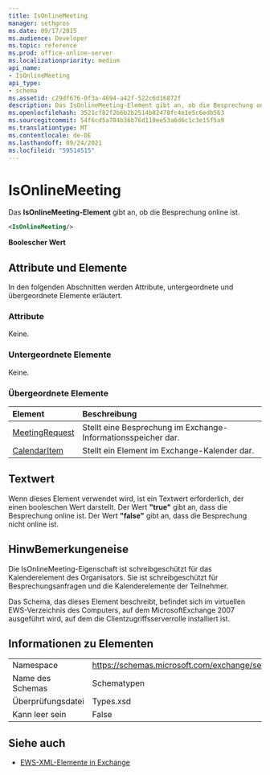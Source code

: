 ```yaml
---
title: IsOnlineMeeting
manager: sethgros
ms.date: 09/17/2015
ms.audience: Developer
ms.topic: reference
ms.prod: office-online-server
ms.localizationpriority: medium
api_name:
- IsOnlineMeeting
api_type:
- schema
ms.assetid: c29df676-0f3a-4694-a42f-522c6d16872f
description: Das IsOnlineMeeting-Element gibt an, ob die Besprechung online ist.
ms.openlocfilehash: 3521cf82f2b6b2b2514b82478fc4e1e5c6edb563
ms.sourcegitcommit: 54f6cd5a704b36b76d110ee53a6d6c1c3e15f5a9
ms.translationtype: MT
ms.contentlocale: de-DE
ms.lasthandoff: 09/24/2021
ms.locfileid: "59514515"
---
```

# <a name="isonlinemeeting"></a>IsOnlineMeeting

Das **IsOnlineMeeting-Element** gibt an, ob die Besprechung online ist. 
  
```xml
<IsOnlineMeeting/>
```

 **Boolescher Wert**
## <a name="attributes-and-elements"></a>Attribute und Elemente

In den folgenden Abschnitten werden Attribute, untergeordnete und übergeordnete Elemente erläutert.
  
### <a name="attributes"></a>Attribute

Keine.
  
### <a name="child-elements"></a>Untergeordnete Elemente

Keine.
  
### <a name="parent-elements"></a>Übergeordnete Elemente

|**Element**|**Beschreibung**|
|:-----|:-----|
|[MeetingRequest](meetingrequest.md) <br/> |Stellt eine Besprechung im Exchange-Informationsspeicher dar.  <br/> |
|[CalendarItem](calendaritem.md) <br/> |Stellt ein Element im Exchange-Kalender dar.  <br/> |
   
## <a name="text-value"></a>Textwert

Wenn dieses Element verwendet wird, ist ein Textwert erforderlich, der einen booleschen Wert darstellt. Der Wert **"true"** gibt an, dass die Besprechung online ist. Der Wert **"false"** gibt an, dass die Besprechung nicht online ist. 
  
## <a name="remarks"></a>HinwBemerkungeneise

Die IsOnlineMeeting-Eigenschaft ist schreibgeschützt für das Kalenderelement des Organisators. Sie ist schreibgeschützt für Besprechungsanfragen und die Kalenderelemente der Teilnehmer.
  
Das Schema, das dieses Element beschreibt, befindet sich im virtuellen EWS-Verzeichnis des Computers, auf dem MicrosoftExchange 2007 ausgeführt wird, auf dem die Clientzugriffsserverrolle installiert ist.
  
## <a name="element-information"></a>Informationen zu Elementen

|||
|:-----|:-----|
|Namespace  <br/> |https://schemas.microsoft.com/exchange/services/2006/types  <br/> |
|Name des Schemas  <br/> |Schematypen  <br/> |
|Überprüfungsdatei  <br/> |Types.xsd  <br/> |
|Kann leer sein  <br/> |False  <br/> |
   
## <a name="see-also"></a>Siehe auch



- [EWS-XML-Elemente in Exchange](ews-xml-elements-in-exchange.md)

